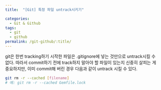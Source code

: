 ```yaml
---
title:  "[Git] 특정 파일 untrack시키기"

categories:
  - Git & Github
tags:
  - git
  - github
permalink: /git-github/:title/
---
```


git은 한번 tracking하기 시작한 파일은 .gitignore에 넣는 것만으로 untrack시킬 수 없다. 따라서 commit하기 전에 track하지 말아야 할 파일이 있는지 신중히 살피는 게 중요하지만, 이미 commit해 버린 경우 다음과 같이 untrack 시킬 수 있다.

```bash
git rm -r --cached [filename]
# 예: git rm -r --cached Gemfile.lock
```